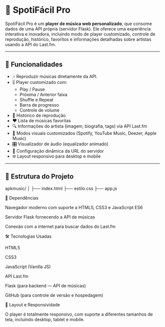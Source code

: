 # 🎵 SpotiFácil Pro

SpotiFácil Pro é um **player de música web personalizado**, que consome dados de uma API própria (servidor Flask). Ele oferece uma experiência interativa e inovadora, incluindo modo de player customizado, controle de reprodução, histórico, favoritos e informações detalhadas sobre artistas usando a API do Last.fm.

---

## 📌 Funcionalidades

- 🎶 Reproduzir músicas diretamente da API.
- 🎚️ Player customizado com:
  - Play / Pause
  - Próxima / Anterior faixa
  - Shuffle e Repeat
  - Barra de progresso
  - Controle de volume
- 📜 Histórico de reprodução
- ❤️ Lista de músicas favoritas
- 🔍 Informações do artista (imagem, biografia, tags) via API Last.fm
- 🌈 Modos visuais customizados (Spotify, YouTube Music, Deezer, Apple Music)
- 🎛️ Visualizador de áudio (equalizador animado)
- 📡 Configuração dinâmica da URL do servidor
- 🌐 Layout responsivo para desktop e mobile

---

## 📂 Estrutura do Projeto

apkmusic/
│
├── index.html
├── estilo.css
├── app.js

📌 Dependências

Navegador moderno com suporte a HTML5, CSS3 e JavaScript ES6

Servidor Flask fornecendo a API de músicas

Conexão com a internet para buscar dados do Last.fm

🛠 Tecnologias Usadas

HTML5

CSS3

JavaScript (Vanilla JS)

API Last.fm

Flask (para backend — API de músicas)

GitHub (para controle de versão e hospedagem)

🎨 Layout e Responsividade

O player é totalmente responsivo, com suporte a diferentes tamanhos de tela, incluindo desktop, tablet e mobile.
